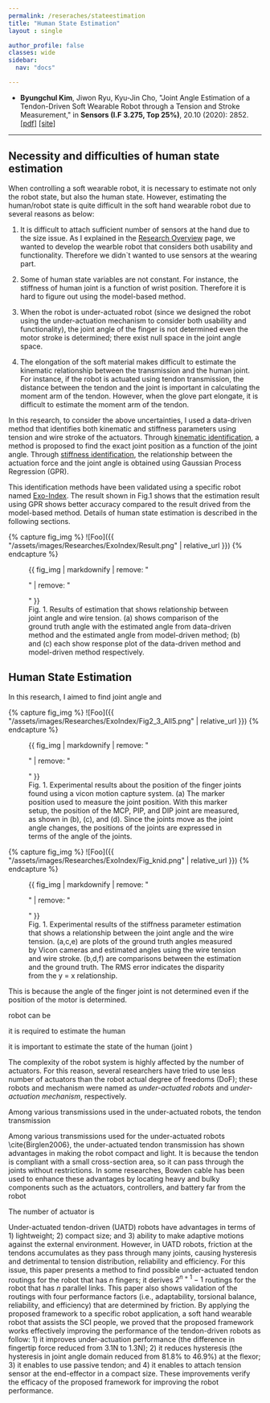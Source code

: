 ```yaml
---
permalink: /reseraches/stateestimation
title: "Human State Estimation"
layout : single

author_profile: false
classes: wide
sidebar:
  nav: "docs"

---
```

- **Byungchul Kim**, Jiwon Ryu, Kyu-Jin Cho, "Joint Angle Estimation of a Tendon-Driven Soft Wearable Robot through a Tension and Stroke Measurement," in **Sensors (I.F 3.275, Top 25%)**, 20.10 (2020): 2852. [[pdf]][Sensors_pdf] [[site]][Sensors_link]


---

**Necessity and difficulties of human state estimation**
---

When controlling a soft wearable robot, it is necessary to estimate not only the robot state, but also the human state. However, estimating the human/robot state is quite difficult in the soft hand wearable robot due to several reasons as below:

1. It is difficult to attach sufficient number of sensors at the hand due to the size issue. As I explained in the [Research Overview][overview] page, we wanted to develop the wearble robot that considers both usability and functionality. Therefore we didn`t wanted to use sensors at the wearing part.

2. Some of human state variables are not constant. For instance, the stiffness of human joint is a function of wrist position. Therefore it is hard to figure out using the model-based method.

3. When the robot is under-actuated robot (since we designed the robot using the under-actuation mechanism to consider both usability and functionality), the joint angle of the finger is not determined even the motor stroke is determined; there exist null space in the joint angle space. 

4. The elongation of the soft material makes difficult to estimate the kinematic relationship between the transmission and the human joint. For instance, if the robot is actuated using tendon transmission, the distance between the tendon and the joint is important in calculating the moment arm of the tendon. However, when the glove part elongate, it is difficult to estimate the moment arm of the tendon.

In this research, to consider the above uncertainties, I used a data-driven method that identifies both kinematic and stiffness parameters using tension and wire stroke of the actuators. Through [kinematic identification][kmID], a method is proposed to find the exact joint position as a function of the joint angle. Through [stiffness identification][knID], the relationship between the actuation force and the joint angle is obtained using Gaussian Process Regression (GPR).

This identification methods have been validated using a specific robot named [Exo-Index][ExoIndex]. The result shown in Fig.1 shows that the estimation result using GPR shows better accuracy compared to the result drived from the model-based method. Details of human state estimation is described in the following sections.

{% capture fig_img %}
![Foo]({{ "/assets/images/Researches/ExoIndex/Result.png" | relative_url }})
{% endcapture %}

<figure>
  {{ fig_img | markdownify | remove: "<p>" | remove: "</p>" }}
  <figcaption>Fig. 1. Results of estimation that shows relationship between joint angle and wire tension. (a) shows comparison of the ground truth angle with the estimated angle from data-driven method and the estimated angle from model-driven method; (b) and (c) each show response plot of the data-driven method and model-driven method respectively.</figcaption>
</figure>


**Human State Estimation**
--
In this research, I aimed to find joint angle and 

{% capture fig_img %}
![Foo]({{ "/assets/images/Researches/ExoIndex/Fig2_3_All5.png" | relative_url }})
{% endcapture %}

<figure>
  {{ fig_img | markdownify | remove: "<p>" | remove: "</p>" }}
  <figcaption>Fig. 1. Experimental results about the position of the finger joints found using a vicon motion capture system. (a) The marker position used to measure the joint position. With this marker setup, the position of the MCP, PIP, and DIP joint are measured, as shown in (b), (c), and (d). Since the joints move as the joint angle changes, the positions of the joints are expressed in terms of the angle of the joints.</figcaption>
</figure>


{% capture fig_img %}
![Foo]({{ "/assets/images/Researches/ExoIndex/Fig_knid.png" | relative_url }})
{% endcapture %}

<figure>
  {{ fig_img | markdownify | remove: "<p>" | remove: "</p>" }}
  <figcaption>Fig. 1. Experimental results of the stiffness parameter estimation that shows a relationship between the joint angle and the wire tension. (a,c,e) are plots of the ground truth angles measured by Vicon cameras and estimated angles using the wire tension and wire stroke. (b,d,f) are comparisons between the estimation and the ground truth. The RMS error indicates the disparity from the y = x relationship.</figcaption>
</figure>

This is because the angle of the finger joint is not determined even if the position of the motor is determined.

robot can be 


it is required to estimate the human 

it is important to estimate the state of the human (joint )


The complexity of the robot system is highly affected by the number of actuators. For this reason, several researchers have tried to use less number of actuators than the robot actual degree of freedoms (DoF); these robots and mechanism were named as <i> under-actuated robots </i> and <i>under-actuation mechanism</i>, respectively.

Among various transmissions used in the under-actuated robots, the tendon transmission 

Among various transmissions used for the under-actuated robots \cite{Birglen2006}, the under-actuated tendon transmission has shown advantages in making the robot compact and light. It is because the tendon is compliant with a small cross-section area, so it can pass through the joints without restrictions. In some researches, Bowden cable has been used to enhance these advantages by locating heavy and bulky components such as the actuators, controllers, and battery far from the robot 

The number of actuator is 

Under-actuated tendon-driven (UATD) robots have advantages in terms of 1) lightweight; 2) compact size; and 3) ability to make adaptive motions against the external environment. However, in UATD robots, friction at the tendons accumulates as they pass through many joints, causing hysteresis and detrimental to tension distribution, reliability and efficiency. For this issue, this paper presents a method to find possible under-actuated tendon routings for the robot that has $n$ fingers; it derives $2^{n+1}-1$ routings for the robot that has $n$ parallel links. This paper also shows validation of the routings with four performance factors (i.e., adaptability, torsional balance, reliability, and efficiency) that are determined by friction. By applying the proposed framework to a specific robot application, a soft hand wearable robot that assists the SCI people, we proved that the proposed framework works effectively improving the performance of the tendon-driven robots as follow: 1) it improves under-actuation performance (the difference in fingertip force reduced from 3.1N  to  1.3N); 2) it reduces hysteresis (the hysteresis in joint angle domain reduced from  81.8\%  to  46.9\%) at the flexor; 3) it enables to use passive tendon; and 4) it enables to attach tension sensor at the end-effector in a compact size. These improvements verify the efficacy of the proposed framework for improving the robot performance. 

[Sensors_pdf]:https://github.com/bc-kim/bc-kim.github.io/blob/master/assets/Publications/Kim%2C%20Ryu%2C%20Cho%20-%202020%20-%20Joint%20Angle%20Estimation%20of%20a%20Tendon-driven%20Soft%20Wearable%20Robot%20through%20a%20Tension%20and%20Stroke%20Measurement.pdf
[Sensors_link]: https://www.mdpi.com/718524 
[overview]: /researches
[knID]: /reseraches/stateestimation#estimation-of-the-joint-angle-using-the-motor-data
[kmID]: /reseraches/stateestimation#estimation-of-the-joint-position
[ExoIndex]: /researches/exogloveindex